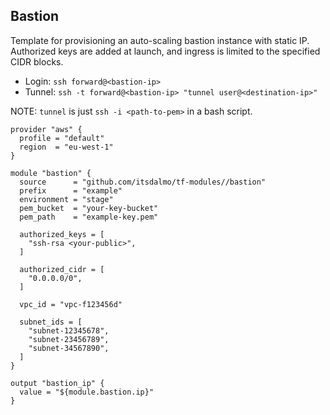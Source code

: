 ## Bastion

Template for provisioning an auto-scaling bastion instance with static IP.
Authorized keys are added at launch, and ingress is limited to the specified
CIDR blocks.

- Login: `ssh forward@<bastion-ip>`
- Tunnel: `ssh -t forward@<bastion-ip> "tunnel user@<destination-ip>"`

NOTE: `tunnel` is just `ssh -i <path-to-pem>` in a bash script.

```hcl
provider "aws" {
  profile = "default"
  region  = "eu-west-1"
}

module "bastion" {
  source      = "github.com/itsdalmo/tf-modules//bastion"
  prefix      = "example"
  environment = "stage"
  pem_bucket  = "your-key-bucket"
  pem_path    = "example-key.pem"

  authorized_keys = [
    "ssh-rsa <your-public>",
  ]

  authorized_cidr = [
    "0.0.0.0/0",
  ]

  vpc_id = "vpc-f123456d"

  subnet_ids = [
    "subnet-12345678",
    "subnet-23456789",
    "subnet-34567890",
  ]
}

output "bastion_ip" {
  value = "${module.bastion.ip}"
}
```
